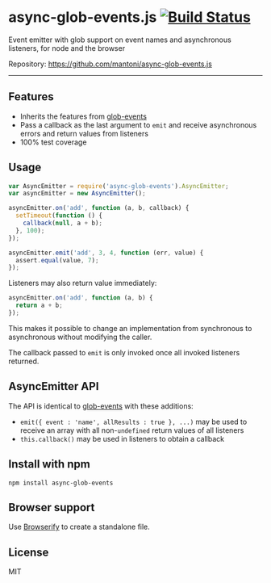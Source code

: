 # async-glob-events.js [![Build Status](https://travis-ci.org/mantoni/async-glob-events.js.png?branch=master)](http://travis-ci.org/mantoni/async-glob-events.js)

Event emitter with glob support on event names and asynchronous listeners, for
node and the browser

Repository: <https://github.com/mantoni/async-glob-events.js>

---

## Features

- Inherits the features from [glob-events][]
- Pass a callback as the last argument to `emit` and receive asynchronous
  errors and return values from listeners
- 100% test coverage

## Usage

```js
var AsyncEmitter = require('async-glob-events').AsyncEmitter;
var asyncEmitter = new AsyncEmitter();

asyncEmitter.on('add', function (a, b, callback) {
  setTimeout(function () {
    callback(null, a + b);
  }, 100);
});

asyncEmitter.emit('add', 3, 4, function (err, value) {
  assert.equal(value, 7);
});
```

Listeners may also return value immediately:

```js
asyncEmitter.on('add', function (a, b) {
  return a + b;
});
```

This makes it possible to change an implementation from synchronous to
asynchronous without modifying the caller.

The callback passed to `emit` is only invoked once all invoked listeners
returned.

## AsyncEmitter API

The API is identical to [glob-events][] with these additions:

- `emit({ event : 'name', allResults : true }, ...)` may be used to receive an
  array with all non-`undefined` return values of all listeners
- `this.callback()` may be used in listeners to obtain a callback

## Install with npm

```
npm install async-glob-events
```

## Browser support

Use [Browserify](http://browserify.org) to create a standalone file.

## License

MIT

[glob-events]: https://github.com/mantoni/glob-events.js
